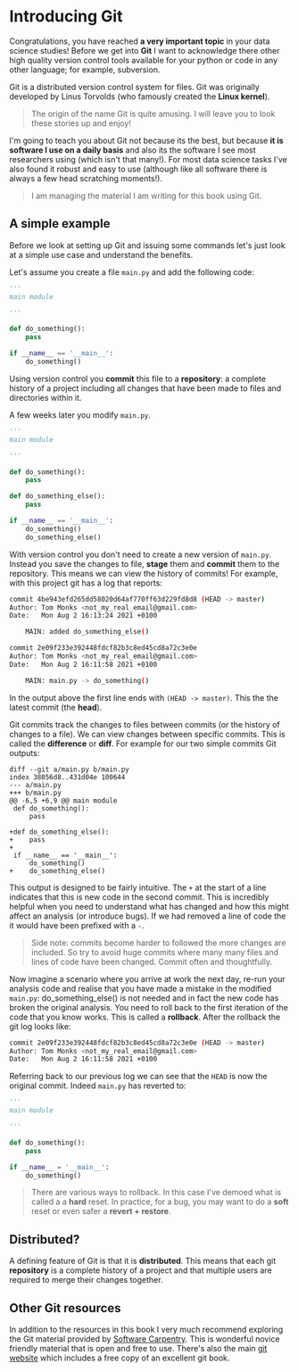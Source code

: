 # Introducing Git

Congratulations, you have reached **a very important topic** in your data science studies!  Before we get into **Git** I want to acknowledge there other high quality version control tools available for your python or code in any other language; for example, subversion.

Git is a distributed version control system for files.  Git was originally developed by Linus Torvolds (who famously created the **Linux kernel**).

> The origin of the name Git is quite amusing.  I will leave you to look these stories up and enjoy!

I'm going to teach you about Git not because its the best, but because **it is software I use on a daily basis** and also its the software I see most researchers using (which isn't that many!). For most data science tasks I've also found it robust and easy to use (although like all software there is always a few head scratching moments!).  

> I am managing the material I am writing for this book using Git. 

## A simple example

Before we look at setting up Git and issuing some commands let's just look at a simple use case and understand the benefits.

Let's assume you create a file `main.py` and add the following code:

```python
'''
main module

'''

def do_something():
    pass

if __name__ == '__main__':
    do_something()
```

Using version control you **commit** this file to a **repository**: a complete history of a project including all changes that have been made to files and directories within it. 

A few weeks later you modify `main.py`. 

```python
'''
main module

'''

def do_something():
    pass

def do_something_else():
    pass

if __name__ == '__main__':
    do_something()
    do_something_else()
```

With version control you don't need to create a new version of `main.py`.  Instead you save the changes to file, **stage** them and **commit** them to the repository.   This means we can view the history of commits!  For example, with this project git has a log that reports:

```bash
commit 4be943efd265dd58020d64af770ff63d229fd8d8 (HEAD -> master)
Author: Tom Monks <not_my_real_email@gmail.com>
Date:   Mon Aug 2 16:13:24 2021 +0100

    MAIN: added do_something_else()

commit 2e09f233e392448fdcf82b3c8ed45cd8a72c3e0e
Author: Tom Monks <not_my_real_email@gmail.com>
Date:   Mon Aug 2 16:11:58 2021 +0100

    MAIN: main.py -> do_something()

```

In the output above the first line ends with `(HEAD -> master)`. This the the latest commit (the **head**).

Git commits track the changes to files between commits (or the history of changes to a file).  We can view changes between specific commits. This is called the **difference** or **diff**. For example for our two simple commits Git outputs:

```shell
diff --git a/main.py b/main.py
index 38056d8..431d04e 100644
--- a/main.py
+++ b/main.py
@@ -6,5 +6,9 @@ main module
 def do_something():
     pass
 
+def do_something_else():
+    pass
+
 if __name__ == '__main__':
     do_something()
+    do_something_else()

```

This output is designed to be fairly intuitive.  The `+` at the start of a line indicates that this is new code in the second commit.  This is incredibly helpful when you need to understand what has changed and how this might affect an analysis (or introduce bugs). If we had removed a line of code the it would have been prefixed with a `-`.

> Side note: commits become harder to followed the more changes are included.  So try to avoid huge commits where many many files and lines of code have been changed.  Commit often and thoughtfully.

Now imagine a scenario where you arrive at work the next day, re-run your analysis code and realise that you have made a mistake in the modified `main.py`: do_something_else() is  not needed and in fact the new code has broken the original analysis.  You need to roll back to the first iteration of the code that you know works.  This is called a **rollback**. After the rollback the git log looks like:

```bash
commit 2e09f233e392448fdcf82b3c8ed45cd8a72c3e0e (HEAD -> master)
Author: Tom Monks <not_my_real_email@gmail.com>
Date:   Mon Aug 2 16:11:58 2021 +0100
```
Referring back to our previous log we can see that the `HEAD` is now the original commit. Indeed `main.py` has reverted to:

```python
'''
main module

'''

def do_something():
    pass

if __name__ = '__main__':
    do_something()
```

> There are various ways to rollback. In this case I've demoed what is called a a **hard** reset.  In practice, for a bug, you may want to do a **soft** reset or even safer a **revert + restore**.  

## Distributed?

A defining feature of Git is that it is **distributed**.  This means that each git **repository** is a complete history of a project and that multiple users are required to merge their changes together.   

## Other Git resources

In addition to the resources in this book I very much recommend exploring the Git material provided by [Software Carpentry](https://swcarpentry.github.io/git-novice/).  This is wonderful novice friendly material that is open and free to use.  There's also the main [git website](https://git-scm.com/) which includes a free copy of an excellent git book.


